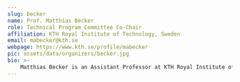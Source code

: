 ```yaml
---
slug: becker
name: Prof. Matthias Becker
role: Technical Program Committee Co-Chair
affiliation: KTH Royal Institute of Technology, Sweden
email: mabecker@kth.se
webpage: https://www.kth.se/profile/mabecker
pic: assets/data/organizers/becker.jpg
bio: >-
    Matthias Becker is an Assistant Professor at KTH Royal Institute of Technology (Sweden). He received his B.Eng. degree in Mechatronics/Automation Systems from the University of Applied Sciences Esslingen, Germany in 2011. In the year 2013, he got his M.Sc. degree in Computer Science specializing in embedded computing from the University of Applied Sciences Munich, Germany. He received his Licentiate and PhD degree in Computer Science and Engineering from Mälardalen University in 2015 and 2017 respectively. Matthias has been a visiting researcher at CISTER - Research Centre in Real-Time and Embedded Computing Systems in Porto, Portugal for two months in 2015 and for three months in 2016. His research focus is on the design and analysis of real-time embedded systems with a focus on multi- and many-core platforms. His research addresses end-to-end timing analysis of task chains, schedulability analysis, software design for predictability but also the design and analysis of the Network-on-Chip interconnect used in these hardware platforms.
---
```

